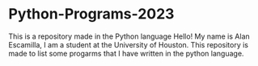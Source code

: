 # Python-Programs-2023
This is a repository made in the Python language
Hello! My name is Alan Escamilla, I am a student at the University of Houston.
This repository is made to list some progarms that I have written in the python language. 
